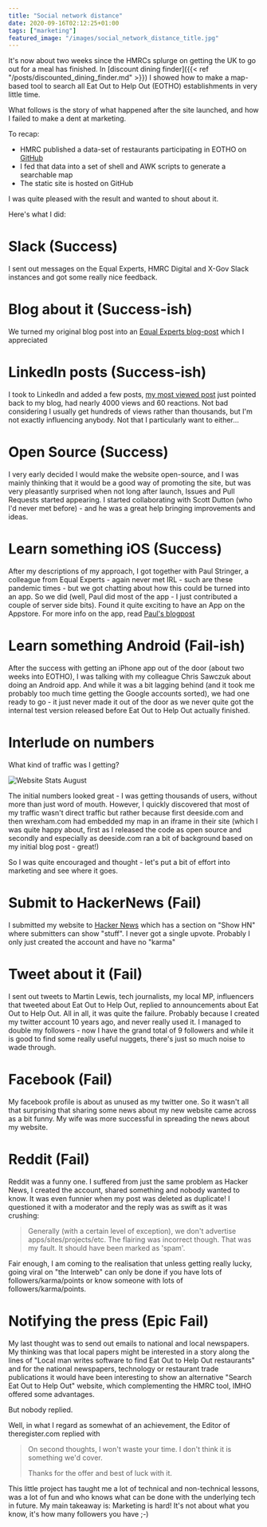 ```yaml
---
title: "Social network distance"
date: 2020-09-16T02:12:25+01:00
tags: ["marketing"]
featured_image: "/images/social_network_distance_title.jpg"
---
```


It's now about two weeks since the HMRCs splurge on getting the UK to go out for a 
meal has finished.  In [discount dining finder]({{< ref "/posts/discounted_dining_finder.md" >}})
I showed how to make a map-based tool to search all Eat Out to Help Out (EOTHO)
establishments in very little time.  

What follows is the story of what happened after the site launched, and how I failed to make a dent at 
marketing.

To recap:

* HMRC published a data-set of restaurants participating in EOTHO on [GitHub](https://github.com/hmrc/eat-out-to-help-out-establishments)
* I fed that data into a set of shell and AWK scripts to generate a searchable map
* The static site is hosted on GitHub

I was quite pleased with the result and wanted to shout about it.

Here's what I did:

# Slack (Success)

I sent out messages on the Equal Experts, HMRC Digital and X-Gov Slack instances and got some really nice feedback.

# Blog about it (Success-ish)

We turned my original blog post into an [Equal Experts blog-post](https://www.equalexperts.com/blog/our-thinking/eat-out-to-help-out-discounted-dining-finder/)
which I appreciated

# LinkedIn posts (Success-ish)

I took to LinkedIn and added a few posts, [my most viewed post](https://www.linkedin.com/posts/gerald-benischke-9811b663_help-out-eat-out-to-help-out-activity-6694598773173182464-TGY0)
just pointed back to my blog, had nearly 4000 views and 60 reactions.  Not bad considering I usually get hundreds of views
rather than thousands, but I'm not exactly influencing anybody.  Not that I particularly want to either...

# Open Source (Success)

I very early decided I would make the website open-source, and I was mainly thinking that it would be a good way
of promoting the site, but was very pleasantly surprised when not long after launch, Issues and Pull Requests started
appearing. I started collaborating with Scott Dutton (who I'd never met before) - and he was a great help bringing 
improvements and ideas.

# Learn something iOS (Success)

After my descriptions of my approach, I got together with Paul Stringer, a colleague from Equal Experts - again never
met IRL - such are these pandemic times - but we got chatting about how this could be turned into an app.  So we did
(well, Paul did most of the app - I just contributed a couple of server side bits).  Found it quite exciting to have an
App on the Appstore.  For more info on the app, read [Paul's blogpost](https://www.equalexperts.com/blog/our-thinking/how-i-created-a-mobile-app-to-help-you-find-where-to-eat-out-to-help-out/)

# Learn something Android (Fail-ish)

After the success with getting an iPhone app out of the door (about two weeks into EOTHO), I was talking with my colleague
Chris Sawczuk about doing an Android app.  And while it was a bit lagging behind (and it took me probably too much time
getting the Google accounts sorted), we had one ready to go - it just never made it out of the door as we never quite
got the internal test version released before Eat Out to Help Out actually finished. 

# Interlude on numbers

What kind of traffic was I getting?

![Website Stats August](/images/social_network_distance_website_stats.png)

The initial numbers looked great - I was getting thousands of users, without more than just word of mouth.  However, 
I quickly discovered that most of my traffic wasn't direct traffic but rather because first deeside.com and then wrexham.com
had embedded my map in an iframe in their site (which I was quite happy about, first as I released the code as open
source and secondly and especially as deeside.com ran a bit of background based on my initial blog post - great!)

So I was quite encouraged and thought - let's put a bit of effort into marketing and see where it goes.

# Submit to HackerNews (Fail)

I submitted my website to [Hacker News](https://news.ycombinator.com/news) which has a section on "Show HN"
where submitters can show "stuff".  I never got a single upvote.  Probably I only just created the account and have no
"karma"

# Tweet about it (Fail)

I sent out tweets to Martin Lewis, tech journalists, my local MP, influencers that tweeted about Eat Out to Help
Out, replied to announcements about Eat Out to Help Out. All in all, it was quite the failure.  Probably because I
created my twitter account 10 years ago, and never really used it.  I managed to double my followers - now
I have the grand total of 9 followers and while it is good to find some really useful nuggets, there's just so much
noise to wade through. 

# Facebook (Fail)

My facebook profile is about as unused as my twitter one.  So it wasn't all that surprising that sharing some news
about my new website came across as a bit funny.  My wife was more successful in spreading the news about my website.

# Reddit (Fail)

Reddit was a funny one.  I suffered from just the same problem as Hacker News, I created the account, shared something
and nobody wanted to know.  It was even funnier when my post was deleted as duplicate!  I questioned it with a moderator 
and the reply was as swift as it was crushing:

> Generally (with a certain level of exception), we don't advertise apps/sites/projects/etc.
> The flairing was incorrect though. That was my fault. It should have been marked as 'spam'.

Fair enough, I am coming to the realisation that unless getting really lucky, going viral on "the Interweb" can only
be done if you have lots of followers/karma/points or know someone with lots of followers/karma/points.

# Notifying the press (Epic Fail)

My last thought was to send out emails to national and local newspapers.  My thinking was that local papers might 
be interested in a story along the lines of "Local man writes software to find Eat Out to Help Out restaurants" and
for the national newspapers, technology or restaurant trade publications it would have been interesting to show
an alternative "Search Eat Out to Help Out" website, which complementing the HMRC tool, IMHO offered some advantages.

But nobody replied.

Well, in what I regard as somewhat of an achievement, the Editor of theregister.com replied with

> On second thoughts, I won't waste your time. I don't think it is something we'd cover.
>  
> Thanks for the offer and best of luck with it.  

This little project has taught me a lot of technical and non-technical lessons, was a lot of fun
and who knows what can be done with the underlying tech in future.  My main takeaway is: Marketing is hard! It's
not about what you know, it's how many followers you have ;-)